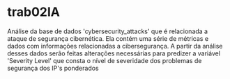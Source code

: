 # trab02IA
Análise da base de dados 'cybersecurity_attacks' que é relacionada a ataque de segurança cibernética. Ela contém uma série de métricas e dados com informações relacionadas a cibersegurança. A partir da análise desses dados serão feitas alterações necessárias para predizer a variável 'Severity Level' que consta o nível de severidade dos problemas de segurança dos IP's ponderados
